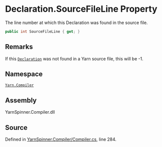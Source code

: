 # Declaration.SourceFileLine Property

The line number at which this Declaration was found in the
source file.


```csharp
public int SourceFileLine { get; }
```
## Remarks

If this [`Declaration`](/api/csharp/yarn.compiler/declaration.md) was not found in a Yarn
source file, this will be -1.




## Namespace
[`Yarn.Compiler`](/api/csharp/yarn.compiler/README.md)

## Assembly
YarnSpinner.Compiler.dll

## Source
Defined in [YarnSpinner.Compiler/Compiler.cs](https://github.com/YarnSpinnerTool/YarnSpinner//blob/develop/YarnSpinner.Compiler/Compiler.cs#L284), line 284.

